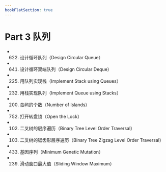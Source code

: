 ```yaml
---
bookFlatSection: true
---
```

# Part 3 队列

* 622. 设计循环队列（Design Circular Queue）
* 641. 设计循环双端队列（Design Circular Deque）
* 225. 用队列实现栈（Implement Stack using Queues）
* 232. 用栈实现队列（Implement Queue using Stacks）
* 200. 岛屿的个数（Number of Islands）
* 752. 打开转盘锁（Open the Lock）
* 102. 二叉树的层序遍历（Binary Tree Level Order Traversal）
* 103. 二叉树的锯齿形层序遍历（Binary Tree Zigzag Level Order Traversal）
* 433. 基因序列（Minimum Genetic Mutation）
* 239. 滑动窗口最大值（Sliding Window Maximum）
